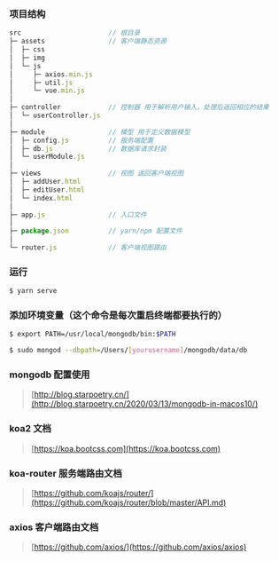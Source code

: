 ### 项目结构
```js
src                      // 根目录
├─ assets                // 客户端静态资源
│  ├─ css
│  ├─ img
│  └─ js
│     ├─ axios.min.js
│     ├─ util.js
│     └─ vue.min.js
│
├─ controller            // 控制器 用于解析用户输入，处理后返回相应的结果
│  └─ userController.js
│
├─ module                // 模型 用于定义数据模型
│  ├─ config.js          // 服务端配置
│  ├─ db.js              // 数据库请求封装
│  └─ userModule.js
│
├─ views                 // 视图 返回客户端视图
│  ├─ addUser.html
│  ├─ editUser.html
│  └─ index.html
│
├─ app.js                // 入口文件
│
├─ package.json          // yarn/npm 配置文件
│
└─ router.js             // 客户端视图路由
```


### 运行
```bash
$ yarn serve
```


### 添加环境变量（这个命令是每次重启终端都要执行的）
```bash
$ export PATH=/usr/local/mongodb/bin:$PATH

$ sudo mongod --dbpath=/Users/[yourusername]/mongodb/data/db
```


### mongodb 配置使用
> [http://blog.starpoetry.cn/](http://blog.starpoetry.cn/2020/03/13/mongodb-in-macos10/)


### koa2 文档
> [https://koa.bootcss.com](https://koa.bootcss.com)


### koa-router 服务端路由文档
> [https://github.com/koajs/router/](https://github.com/koajs/router/blob/master/API.md)


### axios 客户端路由文档
> [https://github.com/axios/](https://github.com/axios/axios)


